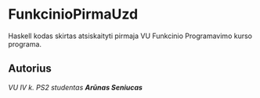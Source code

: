 # FunkcinioPirmaUzd
Haskell kodas skirtas atsiskaityti pirmaja VU Funkcinio Programavimo kurso programa.

## Autorius
_VU IV k. PS2 studentas **Arūnas Seniucas**_
